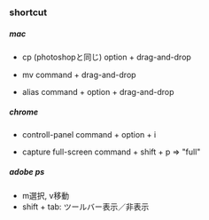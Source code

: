 ### shortcut
##### mac
+ cp (photoshopと同じ)
option + drag-and-drop

+ mv
command + drag-and-drop

+ alias
command + option + drag-and-drop

##### chrome
+ controll-panel
command + option + i

+ capture full-screen
command + shift + p
=> "full"

##### adobe ps
+ m選択, v移動
+ shift + tab: ツールバー表示／非表示


